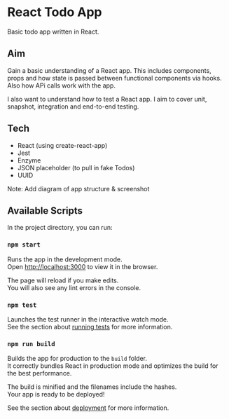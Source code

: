 # React Todo App

Basic todo app written in React.

## Aim

Gain a basic understanding of a React app. This includes components, props and how state is passed between functional components via hooks. Also how APi calls work with the app.

I also want to understand how to test a React app. I aim to cover unit, snapshot, integration and end-to-end testing.

## Tech

- React (using create-react-app)
- Jest
- Enzyme
- JSON placeholder (to pull in fake Todos)
- UUID

Note: Add diagram of app structure & screenshot

## Available Scripts

In the project directory, you can run:

### `npm start`

Runs the app in the development mode.<br>
Open [http://localhost:3000](http://localhost:3000) to view it in the browser.

The page will reload if you make edits.<br>
You will also see any lint errors in the console.

### `npm test`

Launches the test runner in the interactive watch mode.<br>
See the section about [running tests](https://facebook.github.io/create-react-app/docs/running-tests) for more information.

### `npm run build`

Builds the app for production to the `build` folder.<br>
It correctly bundles React in production mode and optimizes the build for the best performance.

The build is minified and the filenames include the hashes.<br>
Your app is ready to be deployed!

See the section about [deployment](https://facebook.github.io/create-react-app/docs/deployment) for more information.
